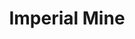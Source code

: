 ---
mission_id: impmin10
editorsChoice:
title: "Imperial Mine"
authors: 
    - "Tim Smulders"
date:
filename: "impmin10.zip"
description: "An old underground Jedi training facility on the planet Debo has been discovered by the Emperor! Ancient Jedi Scrolls have long told the story of a perfect lightsaber jewel. It is believed that Yoda hid the jewel in a Jedi training facility. Kyle must make his way into the mine, find the yet undiscovered Jedi training areas, and retrieve the jewel.  What Kyle does not know is that the training facility, though old, is still functional."
cover: 
levelReplaced:	SECBASE
difficulty: no
bm:	yes
fme: no
wax: no
three_do: no
voc: yes
gmd: no
vue: no
lfd: no
base: "New level from scratch" 
editors: "WDFUSE"

---